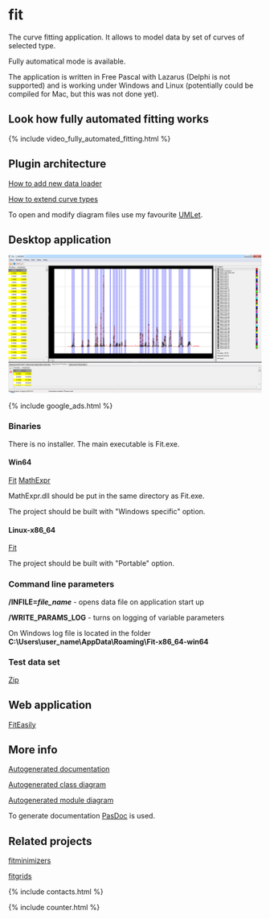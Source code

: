 # fit

The curve fitting application. It allows to model data by set of curves of selected type.

Fully automatical mode is available.

The application is written in Free Pascal with Lazarus (Delphi is not supported) and is working under Windows and Linux (potentially could be compiled for Mac, but this was not done yet).

## Look how fully automated fitting works

{% include video_fully_automated_fitting.html %}

## Plugin architecture

[How to add new data loader](how-to-extend-data-loaders)

[How to extend curve types](how-to-extend-curve-types)

To open and modify diagram files use my favourite [UMLet](https://www.umlet.com/).

## Desktop application

![Fitting results](assets/images/2018-12-23_13h17_55.png)

{% include google_ads.html %}

### Binaries

There is no installer. The main executable is Fit.exe.

#### Win64

[Fit](https://github.com/dvmorozov/fit/raw/master/Desktop/o/x86_64-win64/Fit-x86_64-win64.exe)
[MathExpr](https://github.com/dvmorozov/fit/raw/master/Desktop/o/x86_64-win64/MathExpr.dll)

MathExpr.dll should be put in the same directory as Fit.exe.

The project should be built with "Windows specific" option.

#### Linux-x86_64

[Fit](https://github.com/dvmorozov/fit/raw/master/Desktop/o/x86_64-linux/Fit-x86_64-linux)

The project should be built with "Portable" option.

### Command line parameters

__/INFILE=*file_name*__ - opens data file on application start up 

__/WRITE_PARAMS_LOG__ - turns on logging of variable parameters

On Windows log file is located in the folder
__C:\Users\user_name\AppData\Roaming\Fit-x86_64-win64__

### Test data set

[Zip](https://github.com/dvmorozov/fit/raw/master/Data/test_data.zip)

## Web application

[FitEasily](fiteasily.html)

## More info

[Autogenerated documentation](doc/index.html)

[Autogenerated class diagram](doc/GVClasses.png)

[Autogenerated module diagram](doc/GVUses.png)

To generate documentation [PasDoc](https://github.com/pasdoc/pasdoc/wiki) is used.

## Related projects

[fitminimizers](https://dvmorozov.github.io/fitminimizers/)

[fitgrids](https://dvmorozov.github.io/fitgrids/)

{% include contacts.html %}

{% include counter.html %}
